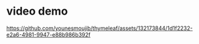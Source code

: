 # video demo

https://github.com/younesmoujib/thymeleaf/assets/132173844/1d1f2232-e2a6-4981-9947-e88b986b392f

